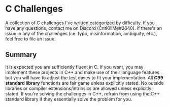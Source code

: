 # C Challenges
A collection of C challenges I've written categorized by difficulty. If you have any questions, contact me on Discord (CntKillMe#2648).
If there's an issue in any of the challenges (i.e. typo, misinformation, ambiguity, etc.), feel free to file an issue.

## Summary
It is expected you are sufficiently fluent in C. If you want, you may implement these projects in C++ and make use of their language features but you will have to adjust the test cases to fit your implementation. All **C99 standard library** functions are fair game unless explicitly stated. No outside libraries or compiler extensions/intrinsics are allowed unless explicitly stated. If you're solving the challenges in C++, refrain from using the C++ standard library if they essentially solve the problem for you.
